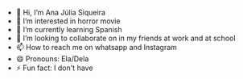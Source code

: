 - 👋 Hi, I’m Ana Júlia Siqueira
- 👀 I’m interested in horror movie 
- 🌱 I’m currently learning Spanish 
- 💞️ I’m looking to collaborate on in my friends at work and at school
- 📫 How to reach me on whatsapp and Instagram 
- 😄 Pronouns: Ela/Dela
- ⚡ Fun fact: I don't have

<!---
1117880059sp/1117880059sp is a ✨ special ✨ repository because its `README.md` (this file) appears on your GitHub profile.
You can click the Preview link to take a look at your changes.
--->
